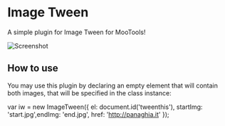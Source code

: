 Image Tween
===========

A simple plugin for Image Tween for MooTools!

![Screenshot](http://panaghia.it/dev/image-tween/tween-image-demo.png)

How to use
----------

You may use this plugin by declaring an empty element that will contain both images, that will be specified in the class instance:

var iw = new ImageTween({
el: document.id('tweenthis'),
startImg: 'start.jpg',endImg: 'end.jpg',
href: 'http://panaghia.it'
});
	
